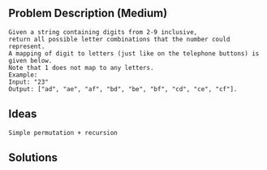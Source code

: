 
## Problem Description (Medium)
```
Given a string containing digits from 2-9 inclusive, 
return all possible letter combinations that the number could represent.
A mapping of digit to letters (just like on the telephone buttons) is given below. 
Note that 1 does not map to any letters.
Example:
Input: "23"
Output: ["ad", "ae", "af", "bd", "be", "bf", "cd", "ce", "cf"].
```

## Ideas
```
Simple permutation + recursion
```

## Solutions
```




```

